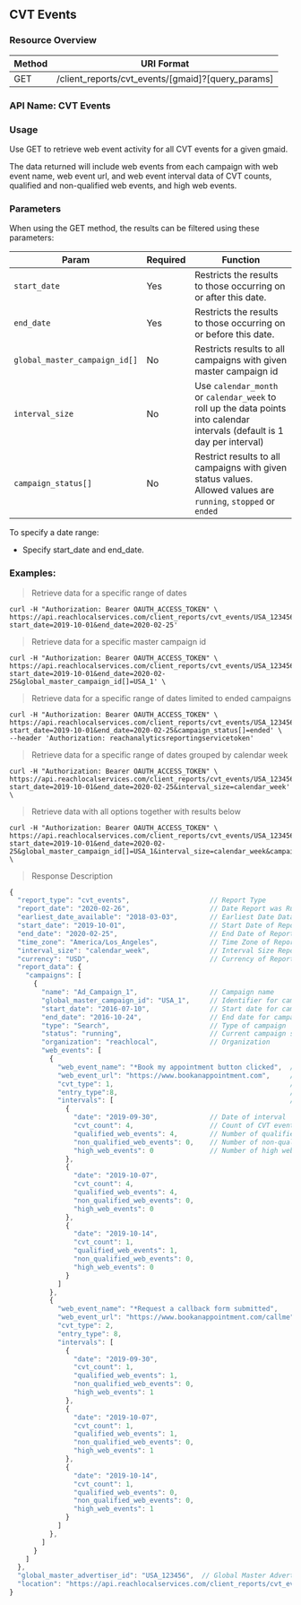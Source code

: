## CVT Events

### Resource Overview


| Method | URI Format |
|---|---|
| GET | /client_reports/cvt_events/[gmaid]?[query_params]|

### API Name: CVT Events
### Usage
Use GET to retrieve web event activity for all CVT events for a given gmaid.

The data returned will include web events from each campaign with web event name, web event url, and web event interval data of CVT counts, qualified and non-qualified web events, and high web events.

### Parameters

When using the GET method, the results can be filtered using these parameters:

| Param | Required | Function |
|---|---|---|
|`start_date`|Yes|Restricts the results to those occurring on or after this date.|
|`end_date`|Yes|Restricts the results to those occurring on or before this date.|
|`global_master_campaign_id[]`|No|Restricts results to all campaigns with given master campaign id|
|`interval_size`|No|Use `calendar_month` or `calendar_week` to roll up the data points into calendar intervals (default is 1 day per interval)|
|`campaign_status[]`|No|Restrict results to all campaigns with given status values.  Allowed values are `running`, `stopped` or `ended`|


To specify a date range:

   - Specify start_date and end_date.

### Examples:

> Retrieve data for a specific range of dates

```
curl -H "Authorization: Bearer OAUTH_ACCESS_TOKEN" \
https://api.reachlocalservices.com/client_reports/cvt_events/USA_123456?start_date=2019-10-01&end_date=2020-02-25'
```

> Retrieve data for a specific master campaign id

```
curl -H "Authorization: Bearer OAUTH_ACCESS_TOKEN" \
https://api.reachlocalservices.com/client_reports/cvt_events/USA_123456?start_date=2019-10-01&end_date=2020-02-25&global_master_campaign_id[]=USA_1' \
```

> Retrieve data for a specific range of dates limited to ended campaigns

```
curl -H "Authorization: Bearer OAUTH_ACCESS_TOKEN" \
https://api.reachlocalservices.com/client_reports/cvt_events/USA_123456?start_date=2019-10-01&end_date=2020-02-25&campaign_status[]=ended' \
--header 'Authorization: reachanalyticsreportingservicetoken'
```

> Retrieve data for a specific range of dates grouped by calendar week

```
curl -H "Authorization: Bearer OAUTH_ACCESS_TOKEN" \
https://api.reachlocalservices.com/client_reports/cvt_events/USA_123456?start_date=2019-10-01&end_date=2020-02-25&interval_size=calendar_week' \
```

> Retrieve data with all options together with results below

```
curl -H "Authorization: Bearer OAUTH_ACCESS_TOKEN" \
https://api.reachlocalservices.com/client_reports/cvt_events/USA_123456?start_date=2019-10-01&end_date=2020-02-25&global_master_campaign_id[]=USA_1&interval_size=calendar_week&campaign_status[]=running' \
```

> Response Description

```javascript
{
  "report_type": "cvt_events",                    // Report Type
  "report_date": "2020-02-26",                    // Date Report was Run
  "earliest_date_available": "2018-03-03",        // Earliest Date Data is Available
  "start_date": "2019-10-01",                     // Start Date of Report
  "end_date": "2020-02-25",                       // End Date of Report
  "time_zone": "America/Los_Angeles",             // Time Zone of Report    
  "interval_size": "calendar_week",               // Interval Size Report is Broken Into
  "currency": "USD",                              // Currency of Report
  "report_data": {
    "campaigns": [
      {
        "name": "Ad_Campaign_1",                  // Campaign name
        "global_master_campaign_id": "USA_1",     // Identifier for campaign
        "start_date": "2016-07-10",               // Start date for campaign
        "end_date": "2016-10-24",                 // End date for campaign
        "type": "Search",                         // Type of campaign
        "status": "running",                      // Current campaign status
        "organization": "reachlocal",             // Organization
        "web_events": [
          {
            "web_event_name": "*Book my appointment button clicked",  // Name of web event
            "web_event_url": "https://www.bookanappointment.com",     // Web event url
            "cvt_type": 1,                                            // CVT Type
            "entry_type":8,                                           // Entry Type
            "intervals": [                                            // Array of intervals
              {
                "date": "2019-09-30",             // Date of interval
                "cvt_count": 4,                   // Count of CVT events in interval                  
                "qualified_web_events": 4,        // Number of qualified web events     
                "non_qualified_web_events": 0,    // Number of non-qualified web events
                "high_web_events": 0              // Number of high web events
              },
              {
                "date": "2019-10-07",
                "cvt_count": 4,
                "qualified_web_events": 4,
                "non_qualified_web_events": 0,
                "high_web_events": 0
              },
              {
                "date": "2019-10-14",
                "cvt_count": 1,
                "qualified_web_events": 1,
                "non_qualified_web_events": 0,
                "high_web_events": 0
              }
            ]
          },
          {
            "web_event_name": "*Request a callback form submitted",
            "web_event_url": "https://www.bookanappointment.com/callme",
            "cvt_type": 2,
            "entry_type": 8,
            "intervals": [
              {
                "date": "2019-09-30",
                "cvt_count": 1,
                "qualified_web_events": 1,
                "non_qualified_web_events": 0,
                "high_web_events": 1
              },
              {
                "date": "2019-10-07",
                "cvt_count": 1,
                "qualified_web_events": 1,
                "non_qualified_web_events": 0,
                "high_web_events": 1
              },
              {
                "date": "2019-10-14",
                "cvt_count": 1,
                "qualified_web_events": 0,
                "non_qualified_web_events": 0,
                "high_web_events": 1
              }
            ]
          },
        ]
      }
    ]
  },
  "global_master_advertiser_id": "USA_123456",  // Global Master Advertiser ID
  "location": "https://api.reachlocalservices.com/client_reports/cvt_events/USA_190076?campaign_status%5B%5D=running&end_date=2020-02-25&global_master_campaign_id%5B%5D=USA_2772377&interval_size=calendar_week&start_date=2019-10-01"
}
```

